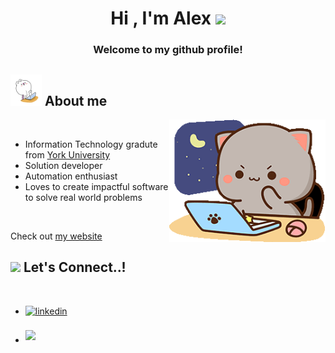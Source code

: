 <h1 align="center"><b>Hi , I'm Alex </b><img src="https://media.tenor.com/Wx9IEmZZXSoAAAAi/hi.gif" width="35"></h1>

<h3 align="center"> Welcome to my github profile!</h3>

## <picture><img src="/Assets/bunnytype.gif" width = 50px></picture> **About me**

<picture> <img align="right" src="/Assets/nyaatype.gif" width = 250px></picture>

<br>

* Information Technology gradute from [York University](https://www.yorku.ca/)
* Solution developer
* Automation enthusiast
* Loves to create impactful software to solve real world problems

<br>

Check out [my website](https://alextu.ca/)

## <img src="https://media.tenor.com/u6XatyVih5oAAAAi/predator-dutch.gif" width ="80"><b> Let's Connect..!</b>
<br>
<div align='left'>

<ul>

<li>
<a href="https://www.linkedin.com/in/alextutroung/" target="_blank">
<img src="https://img.shields.io/badge/linkedin:  AlexTuTruong-%2300acee.svg?color=405DE6&style=for-the-badge&logo=linkedin&logoColor=white" alt=linkedin style="margin-bottom: 5px;"/>
</a>
</li>

<br>

<li>
<a href="mailto:alextutruong@gmail.com" target="_blank">
<img src="https://img.shields.io/badge/gmail:  AlexTuTruong-%23EA4335.svg?style=for-the-badge&logo=gmail&logoColor=white" t=mail style="margin-bottom: 5px;" />
</a>
</li>
	
</ul>
</div>
